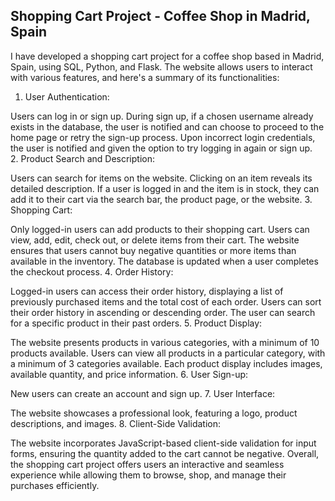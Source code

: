 ## Shopping Cart Project - Coffee Shop in Madrid, Spain
I have developed a shopping cart project for a coffee shop based in Madrid, Spain, using SQL, Python, and Flask. The website allows users to interact with various features, and here's a summary of its functionalities:
<br>
1. User Authentication:

Users can log in or sign up.
During sign up, if a chosen username already exists in the database, the user is notified and can choose to proceed to the home page or retry the sign-up process.
Upon incorrect login credentials, the user is notified and given the option to try logging in again or sign up.
<br>
2. Product Search and Description:

Users can search for items on the website.
Clicking on an item reveals its detailed description.
If a user is logged in and the item is in stock, they can add it to their cart via the search bar, the product page, or the website.
3. Shopping Cart:

Only logged-in users can add products to their shopping cart.
Users can view, add, edit, check out, or delete items from their cart.
The website ensures that users cannot buy negative quantities or more items than available in the inventory.
The database is updated when a user completes the checkout process.
4. Order History:

Logged-in users can access their order history, displaying a list of previously purchased items and the total cost of each order.
Users can sort their order history in ascending or descending order.
The user can search for a specific product in their past orders.
5. Product Display:

The website presents products in various categories, with a minimum of 10 products available.
Users can view all products in a particular category, with a minimum of 3 categories available.
Each product display includes images, available quantity, and price information.
6. User Sign-up:

New users can create an account and sign up.
7. User Interface:

The website showcases a professional look, featuring a logo, product descriptions, and images.
8. Client-Side Validation:

The website incorporates JavaScript-based client-side validation for input forms, ensuring the quantity added to the cart cannot be negative.
Overall, the shopping cart project offers users an interactive and seamless experience while allowing them to browse, shop, and manage their purchases efficiently.
